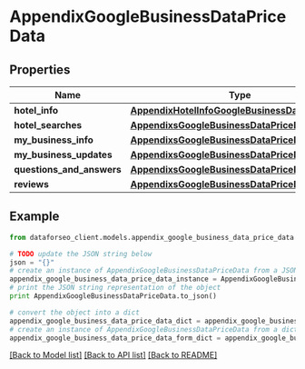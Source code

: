 # AppendixGoogleBusinessDataPriceData


## Properties

Name | Type | Description | Notes
------------ | ------------- | ------------- | -------------
**hotel_info** | [**AppendixHotelInfoGoogleBusinessDataPriceData**](AppendixHotelInfoGoogleBusinessDataPriceData.md) |  | [optional] 
**hotel_searches** | [**AppendixsGoogleBusinessDataPriceDataInfo**](AppendixsGoogleBusinessDataPriceDataInfo.md) |  | [optional] 
**my_business_info** | [**AppendixsGoogleBusinessDataPriceDataInfo**](AppendixsGoogleBusinessDataPriceDataInfo.md) |  | [optional] 
**my_business_updates** | [**AppendixsGoogleBusinessDataPriceDataInfo**](AppendixsGoogleBusinessDataPriceDataInfo.md) |  | [optional] 
**questions_and_answers** | [**AppendixsGoogleBusinessDataPriceDataInfo**](AppendixsGoogleBusinessDataPriceDataInfo.md) |  | [optional] 
**reviews** | [**AppendixsGoogleBusinessDataPriceDataInfo**](AppendixsGoogleBusinessDataPriceDataInfo.md) |  | [optional] 

## Example

```python
from dataforseo_client.models.appendix_google_business_data_price_data import AppendixGoogleBusinessDataPriceData

# TODO update the JSON string below
json = "{}"
# create an instance of AppendixGoogleBusinessDataPriceData from a JSON string
appendix_google_business_data_price_data_instance = AppendixGoogleBusinessDataPriceData.from_json(json)
# print the JSON string representation of the object
print AppendixGoogleBusinessDataPriceData.to_json()

# convert the object into a dict
appendix_google_business_data_price_data_dict = appendix_google_business_data_price_data_instance.to_dict()
# create an instance of AppendixGoogleBusinessDataPriceData from a dict
appendix_google_business_data_price_data_form_dict = appendix_google_business_data_price_data.from_dict(appendix_google_business_data_price_data_dict)
```
[[Back to Model list]](../README.md#documentation-for-models) [[Back to API list]](../README.md#documentation-for-api-endpoints) [[Back to README]](../README.md)


